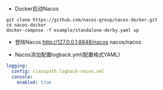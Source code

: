 - Docker启动Nacos
```shell
git clone https://github.com/nacos-group/nacos-docker.git
cd nacos-docker
docker-compose -f example/standalone-derby.yaml up
```
- 登陆Nacos
http://127.0.0.1:8848/nacos
nacos/nacos

- Nacos添加配置logback.yml(配置格式YAML)
```yaml
logging:
  config: classpath:logback-nacos.xml
  console:
    enabled: true
```